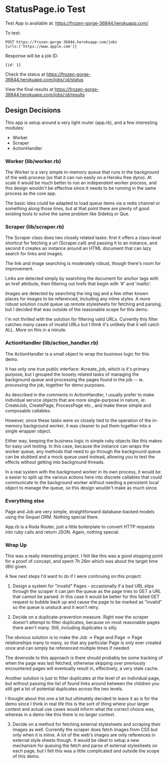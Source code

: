 # StatusPage.io Test

Test App is available at: https://frozen-gorge-36844.herokuapp.com/

To test:
```
POST https://frozen-gorge-36844.herokuapp.com/jobs
{urls:['https://www.apple.com']}
```

Response will be a job ID:
```
{id: 1}
```

Check the status at https://frozen-gorge-36844.herokuapp.com/jobs/:id/status

View the final results at https://frozen-gorge-36844.herokuapp.com/jobs/:id/results

## Design Decisions

This app is setup around a very light router (app.rb), and a few interesting modules:

- Worker
- Scraper
- ActionHandler

### Worker (lib/worker.rb)

The Worker is a very simple in-memory queue that runs in the background of the web process (so that it can run easily on a Heroku free dyno). At scale it would be much better to run an independent worker process, and this design wouldn't be effective since it needs to be running in the same process as the core app.

The basic idea could be adapted to load queue items via a redis channel or something along those lines, but at that point there are plenty of good existing tools to solve the same problem like Sidekiq or Que.

### Scraper (lib/scraper.rb)

The Scraper class does two closely related tasks: first it offers a class-level shortcut for fetching a url (Scraper.call) and passing it to an instance, and second it creates an instance around an HTML document that can lazy search for links and images.

The link and image searching is moderately robust, though there's room for improvement.

Links are detected simply by searching the document for anchor tags with an href attribute, then filtering out hrefs that begin with '#' and 'mailto'.

Images are detected by searching the img tag and a few other known places for images to be referenced, including any inline styles. A more robust solution could queue up remote stylesheets for fetching and parsing, but I decided that was outside of the reasonable scope for this demo.

I'm not thrilled with the solution for filtering valid URLs. Currently this filter catches *many* cases of invalid URLs but I think it's unlikely that it will catch ALL. More on this in a minute.

### ActionHandler (lib/action_handler.rb)

The ActionHandler is a small object to wrap the business logic for this demo.

It has only one true public interface: #create_job, which is it's primary purpose, but I grouped the loosely related tasks of managing the background queue and processing the pages found in the job -- ie. *processing* the job, together for demo purposes.

As described in the comments in ActionHandler, I usually prefer to make individual service objects that are more single-purpose in nature, ie: CreateJob, CreatePage, ProcessPage etc., and make these simple and composable callables.

However, since these tasks were so closely tied to the operation of the in-memory background worker, it was cleaner to put them together into a single wrapper object.

Either way, keeping the business logic in simple ruby objects like this makes for easy unit testing. In this case, because the instance can wraps the worker queue, any methods that need to go through the background queue can be stubbed and a mock queue used instead, allowing you to test the effects without getting into background threads.

In a real system with the background worker in its own process, it would be a easier to split up the various actions here into discrete callables that could communicate to the background worker without needing a persistent local object to manage the queue, so this design wouldn't make as much since.


### Everything else

Page and Job are very simple, straightforward database-backed models using the Sequel ORM. Nothing special there.

App.rb is a Roda Router, just a little boilerplate to convert HTTP requests into ruby calls and return JSON. Again, nothing special.

### Wrap Up

This was a really interesting project. I felt like this was a good stopping point for a proof of concept, and spent 7h 26m which was about the target time (8h) given.

A few next steps I'd want to do if I were continuing on this project:

1. Design a system for "invalid" Pages - occasionally if a bad URL slips through the scraper it can jam the queue as the page tries to GET a URL that cannot be parsed. In this case it would be better for this failed GET request to bubble back up and cause the page to be marked as "invalid" so the queue is unstuck and it won't retry.

2. Decide on a duplicate-prevention measure. Right now the scraper doesn't attempt  to filter duplicates, because on most reasonable pages there aren't many. Still, including duplicates is silly.

The obvious solution is to make the Job -> Page and Page -> Page relationships many to many, so that any particular Page is only ever created once and can simply be referenced multiple times if needed.

The downside to this approach is there should probably be some tracking of when the page was last fetched, otherwise skipping over previously encountered pages will eventually result in, effectively, a very stale cache.

Another solution is just to filter duplicates at the level of an individual page, but without passing the list of found links around between the children you still get a lot of potential duplicates across the two levels.

I thought about this one a bit but ultimately decided to leave it as is for the demo since I think in real life this is the sort of thing where your larger context and actual use cases would inform what the correct choice was, whereas in a demo like this there is no larger context.

3. Decide on a method for fetching external stylesheets and scraping their images as well. Currently the scraper does fetch images from CSS but only when it is inline. A lot of the web's images are only references in external style sheets though. It would be ideal to setup a new mechanism for queuing the fetch and parse of external stylesheets on each page, but I felt this was a little complicated and outside the scope of this demo.

